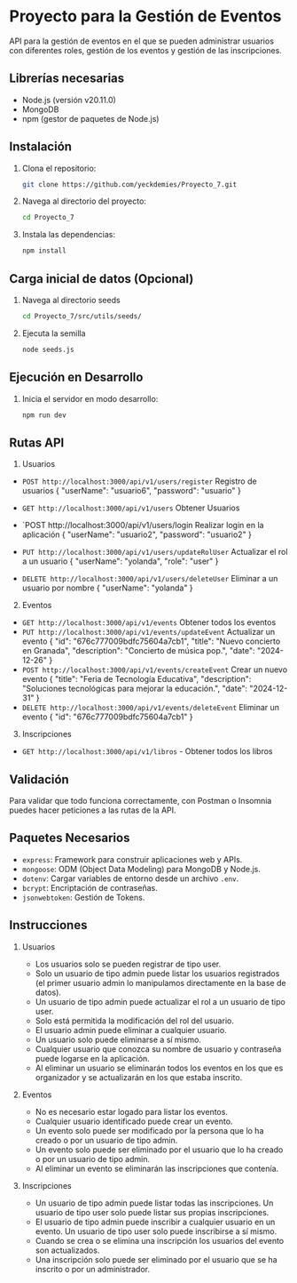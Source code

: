 # Proyecto para la Gestión de Eventos
API para la gestión de eventos en el que se pueden administrar usuarios con diferentes roles, gestión de los eventos y gestión de las inscripciones.

## Librerías necesarias
- Node.js (versión v20.11.0)
- MongoDB
- npm (gestor de paquetes de Node.js)

## Instalación
1. Clona el repositorio:
    ```sh
    git clone https://github.com/yeckdemies/Proyecto_7.git
    ```
2. Navega al directorio del proyecto:
    ```sh
    cd Proyecto_7
    ```
3. Instala las dependencias:
    ```sh
    npm install
    ```

## Carga inicial de datos (Opcional)
1. Navega al directorio seeds
    ```sh
    cd Proyecto_7/src/utils/seeds/
    ```
2. Ejecuta la semilla
    ```sh
    node seeds.js
    ```
## Ejecución en Desarrollo
1. Inicia el servidor en modo desarrollo:
    ```sh
    npm run dev
    ```
    
## Rutas API
1. Usuarios
- `POST http://localhost:3000/api/v1/users/register`
Registro de usuarios
{
    "userName": "usuario6",
    "password": "usuario"
}
- `GET http://localhost:3000/api/v1/users`
Obtener Usuarios
- `POST http://localhost:3000/api/v1/users/login
Realizar login en la aplicación
{
    "userName": "usuario2",
    "password": "usuario2"
}
- `PUT http://localhost:3000/api/v1/users/updateRolUser`
Actualizar el rol a un usuario
{
    "userName": "yolanda",
    "role": "user"
}

- `DELETE http://localhost:3000/api/v1/users/deleteUser`
Eliminar a un usuario por nombre
{
    "userName": "yolanda"
}
2. Eventos
- `GET http://localhost:3000/api/v1/events`
Obtener todos los eventos
- `PUT http://localhost:3000/api/v1/events/updateEvent`
Actualizar un evento
{
    "id": "676c777009bdfc75604a7cb1",
    "title": "Nuevo concierto en Granada",
    "description": "Concierto de música pop.",
    "date": "2024-12-26"
}
- `POST http://localhost:3000/api/v1/events/createEvent`
Crear un nuevo evento
 {
    "title": "Feria de Tecnología Educativa",
    "description": "Soluciones tecnológicas para mejorar la educación.",
    "date": "2024-12-31"
  }
- `DELETE http://localhost:3000/api/v1/events/deleteEvent`
Eliminar un evento
{
    "id": "676c777009bdfc75604a7cb1"
}

3. Inscripciones
- `GET http://localhost:3000/api/v1/libros` - Obtener todos los libros


## Validación
Para validar que todo funciona correctamente, con Postman o Insomnia puedes hacer peticiones a las rutas de la API.

## Paquetes Necesarios
- `express`: Framework para construir aplicaciones web y APIs.
- `mongoose`: ODM (Object Data Modeling) para MongoDB y Node.js.
- `dotenv`: Cargar variables de entorno desde un archivo `.env`.
- `bcrypt`: Encriptación de contraseñas.
- `jsonwebtoken`: Gestión de Tokens.

## Instrucciones
1. Usuarios
    - Los usuarios solo se pueden registrar de tipo user.
    - Solo un usuario de tipo admin puede listar los usuarios registrados (el primer usuario admin lo manipulamos directamente en la base de datos). 
    - Un usuario de tipo admin puede actualizar el rol a un usuario de tipo user.
    - Solo está permitida la modificación del rol del usuario.
    - El usuario admin puede eliminar a cualquier usuario.
    - Un usuario solo puede eliminarse a sí mismo.
    - Cualquier usuario que conozca su nombre de usuario y contraseña puede logarse en la aplicación.
    - Al eliminar un usuario se eliminarán todos los eventos en los que es organizador y se actualizarán en los que estaba inscrito.

2. Eventos
    - No es necesario estar logado para listar los eventos.
    - Cualquier usuario identificado puede crear un evento.
    - Un evento solo puede ser modificado por la persona que lo ha creado o por un usuario de tipo admin.
    - Un evento solo puede ser eliminado por el usuario que lo ha creado o por un usuario de tipo admin.
    - Al eliminar un evento se eliminarán las inscripciones que contenía.
    
3. Inscripciones
    - Un usuario de tipo admin puede listar todas las inscripciones. Un usuario de tipo user solo puede listar sus propias inscripciones.
    - El usuario de tipo admin puede inscribir a cualquier usuario en un evento. Un usuario de tipo user solo puede inscribirse a sí mismo. 
    - Cuando se crea o se elimina una inscripción los usuarios del evento son actualizados. 
    - Una inscripción solo puede ser eliminado por el usuario que se ha inscrito o por un administrador. 
